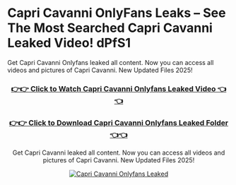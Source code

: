 # Capri Cavanni OnlyFans Leaks – See The Most Searched Capri Cavanni Leaked Video! dPfS1

Get Capri Cavanni Onlyfans leaked all content. Now you can access all videos and pictures of Capri Cavanni. New Updated Files 2025!  
<div align="center">
  
### [👉👉 Click to Watch Capri Cavanni Onlyfans Leaked Video 👈👈](https://links2leaks.com/capricavanni)  
### [👉👉 Click to Download Capri Cavanni Onlyfans Leaked Folder 👈👈](https://links2leaks.com/capricavanni)  

Get Capri Cavanni leaked all content. Now you can access all videos and pictures of Capri Cavanni. New Updated Files 2025!  

[![Capri Cavanni Onlyfans Leaked](https://i.ibb.co/93hzkbrt/l2l.gif)](https://links2leaks.com/capricavanni)  

</div>
